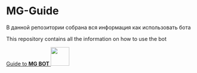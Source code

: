 # MG-Guide
В данной репозитории собрана вся информация как использовать бота

This repository contains all the information on how to use the bot

[Guide to **MG BOT**   <img style="width:50px" src="https://media.discordapp.net/attachments/980306743731052609/980306824261677057/Untitled.png">](https://github.com/noreplyMG/MG-Guide/wiki)

